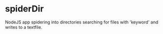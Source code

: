 # spiderDir
NodeJS app spidering into directories searching for files with 'keyword' and writes to a textfile.
